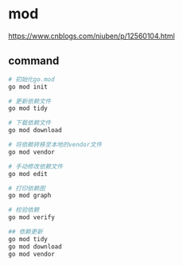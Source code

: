 # mod

<https://www.cnblogs.com/niuben/p/12560104.html>

## command

```bash
# 初始化go.mod
go mod init

# 更新依赖文件
go mod tidy

# 下载依赖文件
go mod download

# 将依赖转移至本地的vendor文件
go mod vendor

# 手动修改依赖文件
go mod edit

# 打印依赖图
go mod graph

# 校验依赖
go mod verify

## 依赖更新
go mod tidy
go mod download
go mod vendor

```

